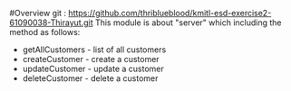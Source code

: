 #Overview
git : https://github.com/thriblueblood/kmitl-esd-exercise2-61090038-Thirayut.git
This module is about "server" which including the method as follows:
* getAllCustomers - list of all customers
* createCustomer - create a customer
* updateCustomer - update a customer
* deleteCustomer - delete a customer